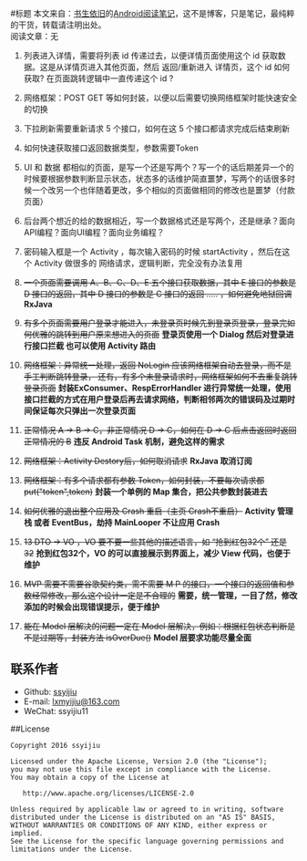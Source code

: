 #标题
本文来自：[书生依旧](https://github.com/ssyijiu)的[Android阅读笔记](https://github.com/ssyijiu/Android-ReadingNotes)，这不是博客，只是笔记，最纯粹的干货，转载请注明出处。     
阅读文章：无

1. 列表进入详情，需要将列表 id 传递过去，以便详情页面使用这个 id 获取数据。这是从详情页进入其他页面，然后 返回/重新进入 详情页，这个 id 如何获取? 在页面跳转逻辑中一直传递这个 id ?
2. 网络框架：POST GET 等如何封装，以便以后需要切换网络框架时能快速安全的切换
3. 下拉刷新需要重新请求 5 个接口，如何在这 5 个接口都请求完成后结束刷新
4. 如何快速获取接口返回数据类型，参数需要Token
5. UI 和 数据 都相似的页面，是写一个还是写两个？写一个的话后期差异一个的时候要根据参数判断显示状态，状态多的话维护简直噩梦，写两个的话很多时候一个改另一个也伴随着更改，多个相似的页面做相同的修改也是噩梦（付款页面）
6. 后台两个想近的给的数据相近，写一个数据格式还是写两个，还是继承？面向API编程？面向UI编程？面向业务编程？
7.  密码输入框是一个 Activity ，每次输入密码的时候 startActivity ，然后在这个 Activity 做很多的 网络请求，逻辑判断，完全没有办法复用

8. ~~一个页面需要调用 A、B、C、D、E 五个接口获取数据，其中 E 接口的参数是 D 接口的返回，其中 D 接口的参数是 C 接口的返回 ..... ，如何避免地狱回调~~ **RxJava**   
9. ~~有多个页面需要用户登录才能进入，未登录页时候先到登录页登录，登录完如何优雅的跳转到用户原来想进入的页面~~ **登录页使用一个 Dialog 然后对登录进行接口拦截 也可以使用 Activity 路由**
10. ~~网络框架：异常统一处理，返回 NoLogin 应该网络框架自动去登录，而不是手工判断跳转登录，  还有，有多个未登录请求时，网络框架如何不去重复跳转登录页面~~ **封装ExConsumer、RespErrorHandler 进行异常统一处理，使用接口拦截的方式在用户登录后再去请求网络，判断相邻两次的错误码及过期时间保证每次只弹出一次登录页面**  
11. ~~正常情况 A -> B -> C，非正常情况 D -> C，如何在 D -> C 后点击返回时返回正常情况的 B~~ **违反 Android Task 机制，避免这样的需求**
12. ~~网络框架：Activity Destory后，如何取消请求~~ **RxJava 取消订阅**
13. ~~网络框架：有多个请求都有参数 Token，如何封装，不要每次请求都 put("token",token)~~ **封装一个单例的 Map 集合，把公共参数封装进去**
14. ~~如何优雅的退出整个应用及 Crash 重启（主页 Crash不重启）~~ **Activity 管理栈 或者 EventBus，劫持 MainLooper 不让应用 Crash**
15. ~~13 DTO -> VO ，VO 要不要一些其他的描述语言，如 “抢到红包32个” 还是 32~~ **抢到红包32个，VO 的可以直接展示到界面上，减少 View 代码，也便于维护**
16. ~~MVP 需要不需要谷歌契约类，需不需要 M P 的接口，一个接口的返回值和参数经常修改，那么这个设计一定是不合理的~~ **需要，统一管理，一目了然，修改添加的时候会出现错误提示，便于维护**
17. ~~能在 Model 层解决的问题一定在 Model 层解决，例如：根据红包状态判断是不是过期等，封装方法 isOverDue()~~ **Model 层要求功能尽量全面**

## 联系作者
- Github: [ssyijiu](https://github.com/ssyijiu)
- E-mail: lxmyijiu@163.com
- WeChat: ssyijiu11

##License

```
Copyright 2016 ssyijiu

Licensed under the Apache License, Version 2.0 (the "License");
you may not use this file except in compliance with the License.
You may obtain a copy of the License at

   http://www.apache.org/licenses/LICENSE-2.0

Unless required by applicable law or agreed to in writing, software
distributed under the License is distributed on an "AS IS" BASIS,
WITHOUT WARRANTIES OR CONDITIONS OF ANY KIND, either express or implied.
See the License for the specific language governing permissions and
limitations under the License.



